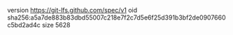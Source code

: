 version https://git-lfs.github.com/spec/v1
oid sha256:a5a7de883b83dbd55007c218e7f2c7d5e6f25d391b3bf2de0907660c5bd2ad4c
size 5628
